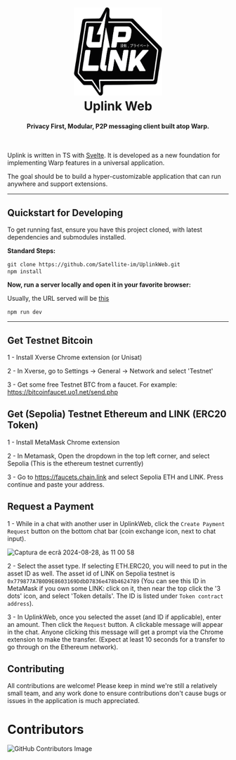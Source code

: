 <h1 align="center">
  <img src="static/logo.png" width=200 height=200/><br>
  Uplink Web
</h1>

<h4 align="center">Privacy First, Modular, P2P messaging client built atop Warp.</h4>

<br/>

Uplink is written in TS with [Svelte](https://svelte.dev/). It is developed as a new foundation for implementing Warp features in a universal application.

The goal should be to build a hyper-customizable application that can run anywhere and support extensions.

---

## Quickstart for Developing

To get running fast, ensure you have this project cloned, with latest dependencies and submodules installed.

**Standard Steps:**

```
git clone https://github.com/Satellite-im/UplinkWeb.git
npm install
```

**Now, run a server locally and open it in your favorite browser:**

Usually, the URL served will be [this](http://localhost:5173/)

```
npm run dev
```

---

## Get Testnet Bitcoin

1 - Install Xverse Chrome extension (or Unisat)

2 - In Xverse, go to Settings -> General -> Network and select 'Testnet'

3 - Get some free Testnet BTC from a faucet. For example: https://bitcoinfaucet.uo1.net/send.php

## Get (Sepolia) Testnet Ethereum and LINK (ERC20 Token)

1 - Install MetaMask Chrome extension

2 - In Metamask, Open the dropdown in the top left corner, and select Sepolia (This is the ethereum testnet currently)

3 - Go to https://faucets.chain.link and select Sepolia ETH and LINK. Press continue and paste your address.

## Request a Payment

1 - While in a chat with another user in UplinkWeb, click the `Create Payment Request` button on the bottom chat bar (coin exchange icon, next to chat input).

<img width="1034" alt="Captura de ecrã 2024-08-28, às 11 00 58" src="https://github.com/user-attachments/assets/5c18e3f6-80f5-4ee7-9194-13ae248dc52b">


2 - Select the asset type. If selecting ETH.ERC20, you will need to put in the asset ID as well. The asset id of LINK on Sepolia testnet is `0x779877A7B0D9E8603169DdbD7836e478b4624789` (You can see this ID in MetaMask if you own some LINK: click on it, then near the top click the '3 dots' icon, and select 'Token details'. The ID is listed under `Token contract address`).

3 - In UplinkWeb, once you selected the asset (and ID if applicable), enter an amount. Then click the `Request` button. A clickable message will appear in the chat. Anyone clicking this message will get a prompt via the Chrome extension to make the transfer. (Expect at least 10 seconds for a transfer to go through on the Ethereum network).

## Contributing

All contributions are welcome! Please keep in mind we're still a relatively small team, and any work done to ensure contributions don't cause bugs or issues in the application is much appreciated.

# Contributors

![GitHub Contributors Image](https://contrib.rocks/image?repo=Satellite-im/UplinkWeb)
